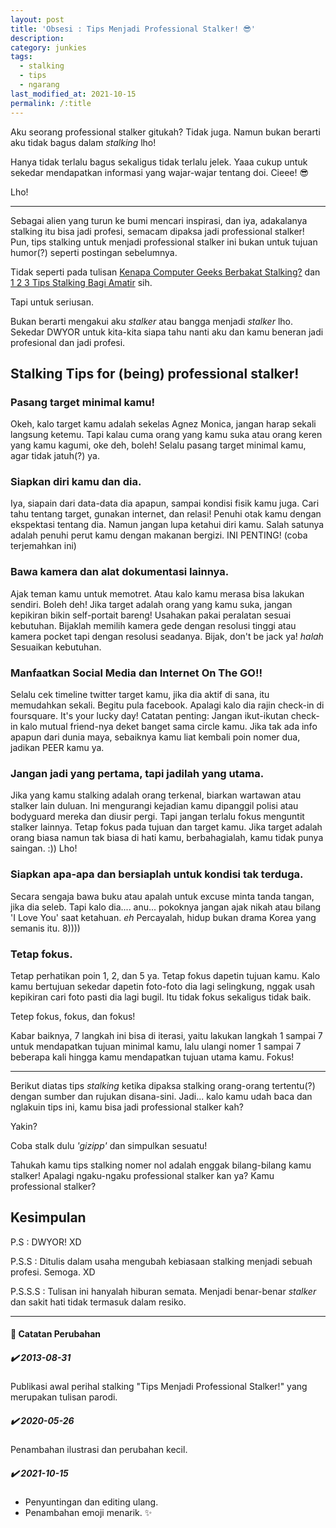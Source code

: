 ```yaml
---
layout: post
title: 'Obsesi : Tips Menjadi Professional Stalker! 😎'
description:
category: junkies
tags:
  - stalking
  - tips
  - ngarang
last_modified_at: 2021-10-15
permalink: /:title
---
```


Aku seorang professional stalker gitukah? Tidak juga. Namun bukan berarti aku tidak bagus dalam *stalking* lho!

Hanya tidak terlalu bagus sekaligus tidak terlalu jelek. Yaaa cukup untuk sekedar mendapatkan informasi yang wajar-wajar tentang doi. Cieee! 😎

Lho!

***

Sebagai alien yang turun ke bumi mencari inspirasi, dan iya, adakalanya stalking itu bisa jadi profesi, semacam dipaksa jadi professional stalker! Pun, tips stalking untuk menjadi professional stalker ini bukan untuk tujuan humor(?) seperti postingan sebelumnya.

Tidak seperti pada tulisan [Kenapa Computer Geeks Berbakat Stalking?](/geeks-berbakat-stalking) dan [1 2 3 Tips Stalking Bagi Amatir](/tips-stalking-amatir) sih.

Tapi untuk seriusan.

Bukan berarti mengakui aku *stalker* atau bangga menjadi *stalker* lho. Sekedar DWYOR untuk kita-kita siapa tahu nanti aku dan kamu beneran jadi profesional dan jadi profesi.

## Stalking Tips for (being) professional stalker!

### Pasang target minimal kamu!

Okeh, kalo target kamu adalah sekelas Agnez Monica, jangan harap sekali langsung ketemu. Tapi kalau cuma orang yang kamu suka atau orang keren yang kamu kagumi, oke deh, boleh! Selalu pasang target minimal kamu, agar tidak jatuh(?) ya.

### Siapkan diri kamu dan dia.

Iya, siapain dari data-data dia apapun, sampai kondisi fisik kamu juga. Cari tahu tentang target, gunakan internet, dan relasi! Penuhi otak kamu dengan ekspektasi tentang dia. Namun jangan lupa ketahui diri kamu. Salah satunya adalah penuhi perut kamu dengan makanan bergizi. INI PENTING! (coba terjemahkan ini)

### Bawa kamera dan alat dokumentasi lainnya.

Ajak teman kamu untuk memotret. Atau kalo kamu merasa bisa lakukan sendiri. Boleh deh! Jika target adalah orang yang kamu suka, jangan kepikiran bikin self-portait bareng! Usahakan pakai peralatan sesuai kebutuhan. Bijaklah memilih kamera gede dengan resolusi tinggi atau kamera pocket tapi dengan resolusi seadanya. Bijak, don't be jack ya! *halah* Sesuaikan kebutuhan.

### Manfaatkan Social Media dan Internet On The GO!!

Selalu cek timeline twitter target kamu, jika dia aktif di sana, itu memudahkan sekali. Begitu pula facebook. Apalagi kalo dia rajin check-in di foursquare. It's your lucky day! Catatan penting: Jangan ikut-ikutan check-in kalo mutual friend-nya deket banget sama circle kamu. Jika tak ada info apapun dari dunia maya, sebaiknya kamu liat kembali poin nomer dua, jadikan PEER kamu ya.

### Jangan jadi yang pertama, tapi jadilah yang utama.

Jika yang kamu stalking adalah orang terkenal, biarkan wartawan atau stalker lain duluan. Ini mengurangi kejadian kamu dipanggil polisi atau bodyguard mereka dan diusir pergi. Tapi jangan terlalu fokus menguntit stalker lainnya. Tetap fokus pada tujuan dan target kamu. Jika target adalah orang biasa namun tak biasa di hati kamu, berbahagialah, kamu tidak punya saingan. :)) Lho!

### Siapkan apa-apa dan bersiaplah untuk kondisi tak terduga.

Secara sengaja bawa buku atau apalah untuk excuse minta tanda tangan, jika dia seleb. Tapi kalo dia.... anu... pokoknya jangan ajak nikah atau bilang 'I Love You' saat ketahuan. *eh* Percayalah, hidup bukan drama Korea yang semanis itu. 8))))

### Tetap fokus.

Tetap perhatikan poin 1, 2, dan 5 ya. Tetap fokus dapetin tujuan kamu. Kalo kamu bertujuan sekedar dapetin foto-foto dia lagi selingkung, nggak usah kepikiran cari foto pasti dia lagi bugil. Itu tidak fokus sekaligus tidak baik.

Tetep fokus, fokus, dan fokus!

Kabar baiknya, 7 langkah ini bisa di iterasi, yaitu lakukan langkah 1 sampai 7 untuk mendapatkan tujuan minimal kamu, lalu ulangi nomer 1 sampai 7 beberapa kali hingga kamu mendapatkan tujuan utama kamu. Fokus!

***

Berikut diatas tips *stalking* ketika dipaksa stalking orang-orang tertentu(?) dengan sumber dan rujukan disana-sini. Jadi... kalo kamu udah baca dan nglakuin tips ini, kamu bisa jadi professional stalker kah?

Yakin?

Coba stalk dulu *'gizipp'* dan simpulkan sesuatu!

Tahukah kamu tips stalking nomer nol adalah enggak bilang-bilang kamu stalker! Apalagi ngaku-ngaku professional stalker kan ya? Kamu professional stalker?

## Kesimpulan

P.S : DWYOR! XD

P.S.S : Ditulis dalam usaha mengubah kebiasaan stalking menjadi sebuah profesi. Semoga. XD

P.S.S.S : Tulisan ini hanyalah hiburan semata. Menjadi benar-benar *stalker* dan sakit hati tidak termasuk dalam resiko.

***

#### 📒 Catatan Perubahan

##### ✔️ 2013-08-31

Publikasi awal perihal stalking "Tips Menjadi Professional Stalker!" yang merupakan tulisan parodi.

##### ✔️ 2020-05-26

Penambahan ilustrasi dan perubahan kecil.

##### ✔️ 2021-10-15

- Penyuntingan dan editing ulang.
- Penambahan emoji menarik. ✨
